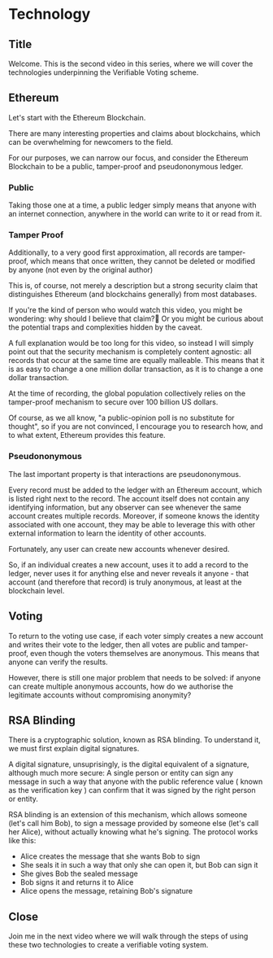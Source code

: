 # Technology

## Title

Welcome. This is the second video in this series, where we will cover the technologies underpinning the Verifiable Voting scheme.

##  Ethereum

Let's start with the Ethereum Blockchain.

There are many interesting properties and claims about blockchains, which can be overwhelming for newcomers to the field.

For our purposes, we can narrow our focus, and consider the Ethereum Blockchain to be a public, tamper-proof and pseudononymous ledger.

### Public

Taking those one at a time, a public ledger simply means that anyone with an internet connection, anywhere in the world can write to it or read from it.

### Tamper Proof

Additionally, to a very good first approximation, all records are tamper-proof, which means that once written, they cannot be deleted or modified by anyone (not even by the original author)

This is, of course, not merely a description but a strong security claim that distinguishes Ethereum (and blockchains generally) from most databases.

If you're the kind of person who would watch this video, you might be wondering: why should I believe that claim? Or you might be curious about the potential traps and complexities hidden by the caveat.

A full explanation would be too long for this video, so instead I will simply point out that the security mechanism is completely content agnostic: all records that occur at the same time are equally malleable. This means that it is as easy to change a one million dollar transaction, as it is to change a one dollar transaction.

At the time of recording, the global population collectively relies on the tamper-proof mechanism to secure over 100 billion US dollars.

Of course, as we all know, "a public-opinion poll is no substitute for thought", so if you are not convinced, I encourage you to research how, and to what extent, Ethereum provides this feature.

### Pseudononymous

The last important property is that interactions are pseudononymous.

Every record must be added to the ledger with an Ethereum account, which is listed right next to the record. The account itself does not contain any identifying information, but any observer can see whenever the same account creates multiple records. Moreover, if someone knows the identity associated with one account, they may be able to leverage this with other external information to learn the identity of other accounts.

Fortunately, any user can create new accounts whenever desired.

So, if an individual creates a new account, uses it to add a record to the ledger, never uses it for anything else and never reveals it anyone - that account (and therefore that record) is truly anonymous, at least at the blockchain level.

## Voting

To return to the voting use case, if each voter simply creates a new account and writes their vote to the ledger, then all votes are public and tamper-proof, even though the voters themselves are anonymous. This means that anyone can verify the results.

However, there is still one major problem that needs to be solved: if anyone can create multiple anonymous accounts, how do we authorise the legitimate accounts without compromising anonymity?

## RSA Blinding

There is a cryptographic solution, known as RSA blinding. To understand it, we must first explain digital signatures.

A digital signature, unsuprisingly, is the digital equivalent of a signature, although much more secure: A single person or entity can sign any message in such a way that anyone with the public reference value ( known as the verification key ) can confirm that it was signed by the right person or entity.

RSA blinding is an extension of this mechanism, which allows someone (let's call him Bob), to sign a message provided by someone else (let's call her Alice), without actually knowing what he's signing. The protocol works like this:
* Alice creates the message that she wants Bob to sign
* She seals it in such a way that only she can open it, but Bob can sign it
* She gives Bob the sealed message
* Bob signs it and returns it to Alice
* Alice opens the message, retaining Bob's signature

## Close

Join me in the next video where we will walk through the steps of using these two technologies to create a verifiable voting system.
